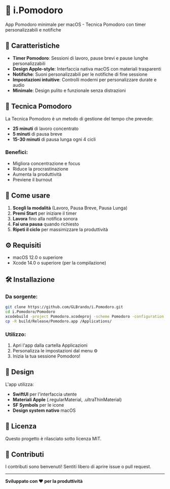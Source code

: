 # 🍅 i.Pomodoro

App Pomodoro minimale per macOS - Tecnica Pomodoro con timer personalizzabili e notifiche

## 📱 Caratteristiche

- **Timer Pomodoro**: Sessioni di lavoro, pause brevi e pause lunghe personalizzabili
- **Design Apple-style**: Interfaccia nativa macOS con materiali trasparenti
- **Notifiche**: Suoni personalizzabili per le notifiche di fine sessione
- **Impostazioni intuitive**: Controlli moderni per personalizzare durate e audio
- **Minimale**: Design pulito e funzionale senza distrazioni

## 🎯 Tecnica Pomodoro

La Tecnica Pomodoro è un metodo di gestione del tempo che prevede:
- **25 minuti** di lavoro concentrato
- **5 minuti** di pausa breve
- **15-30 minuti** di pausa lunga ogni 4 cicli

### Benefici:
- Migliora concentrazione e focus
- Riduce la procrastinazione
- Aumenta la produttività
- Previene il burnout

## 🚀 Come usare

1. **Scegli la modalità** (Lavoro, Pausa Breve, Pausa Lunga)
2. **Premi Start** per iniziare il timer
3. **Lavora** fino alla notifica sonora
4. **Fai una pausa** quando richiesto
5. **Ripeti il ciclo** per massimizzare la produttività

## ⚙️ Requisiti

- macOS 12.0 o superiore
- Xcode 14.0 o superiore (per la compilazione)

## 🛠 Installazione

### Da sorgente:

```bash
git clone https://github.com/GLBrando/i.Pomodoro.git
cd i.Pomodoro/Pomodoro
xcodebuild -project Pomodoro.xcodeproj -scheme Pomodoro -configuration Release build
cp -R build/Release/Pomodoro.app /Applications/
```

### Utilizzo:

1. Apri l'app dalla cartella Applicazioni
2. Personalizza le impostazioni dal menu ⚙️
3. Inizia la tua sessione Pomodoro!

## 🎨 Design

L'app utilizza:
- **SwiftUI** per l'interfaccia utente
- **Materiali Apple** (.regularMaterial, .ultraThinMaterial)
- **SF Symbols** per le icone
- **Design system nativo** macOS

## 📝 Licenza

Questo progetto è rilasciato sotto licenza MIT.

## 🤝 Contributi

I contributi sono benvenuti! Sentiti libero di aprire issue o pull request.

---

**Sviluppato con ❤️ per la produttività**